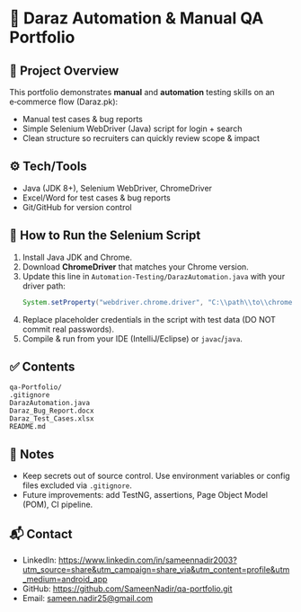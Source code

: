# 🛒 Daraz Automation & Manual QA Portfolio

## 📌 Project Overview
This portfolio demonstrates **manual** and **automation** testing skills on an e‑commerce flow (Daraz.pk):
- Manual test cases & bug reports
- Simple Selenium WebDriver (Java) script for login + search
- Clean structure so recruiters can quickly review scope & impact

## ⚙️ Tech/Tools
- Java (JDK 8+), Selenium WebDriver, ChromeDriver
- Excel/Word for test cases & bug reports
- Git/GitHub for version control

## 🚀 How to Run the Selenium Script
1. Install Java JDK and Chrome.
2. Download **ChromeDriver** that matches your Chrome version.
3. Update this line in `Automation-Testing/DarazAutomation.java` with your driver path:
   ```java
   System.setProperty("webdriver.chrome.driver", "C:\\path\\to\\chromedriver.exe");
   ```
4. Replace placeholder credentials in the script with test data (DO NOT commit real passwords).
5. Compile & run from your IDE (IntelliJ/Eclipse) or `javac`/`java`.

## ✅ Contents
```
qa-Portfolio/
.gitignore
DarazAutomation.java
Daraz_Bug_Report.docx
Daraz_Test_Cases.xlsx
README.md
```

## 🌟 Notes
- Keep secrets out of source control. Use environment variables or config files excluded via `.gitignore`.
- Future improvements: add TestNG, assertions, Page Object Model (POM), CI pipeline.

## 📬 Contact 
- LinkedIn: https://www.linkedin.com/in/sameennadir2003?utm_source=share&utm_campaign=share_via&utm_content=profile&utm_medium=android_app
- GitHub: https://github.com/SameenNadir/qa-portfolio.git
- Email: sameen.nadir25@gmail.com
